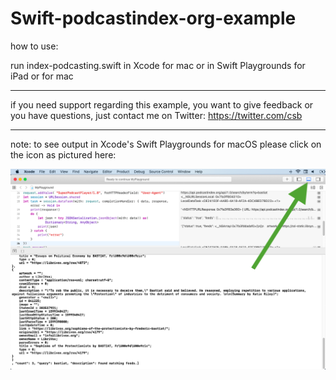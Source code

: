 # Swift-podcastindex-org-example

how to use:

run index-podcasting.swift in Xcode for mac or in Swift Playgrounds for iPad or for mac

***

if you need support regarding this example, you want to give feedback or you have questions, just contact me on Twitter: https://twitter.com/csb

***

note: to see output in Xcode's Swift Playgrounds for macOS please click on the icon as pictured here:

<img alt="podcastingindex.org example in Swift" src="https://raw.githubusercontent.com/ComicStrip/Swift-podcastindex-org-example/main/swift-playground.png">
